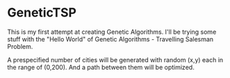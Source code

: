 # GeneticTSP

This is my first attempt at creating Genetic Algorithms.
I'll be trying some stuff with the "Hello World" of Genetic Algorithms - Travelling Salesman Problem.

A prespecified number of cities will be generated with random (x,y) each in the range of (0,200). And a path between them will be optimized.
